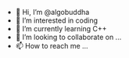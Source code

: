 - 👋 Hi, I’m @algobuddha
- 👀 I’m interested in coding 
- 🌱 I’m currently learning C++
- 💞️ I’m looking to collaborate on ...
- 📫 How to reach me ...

<!---
algobuddha/algobuddha is a ✨ special ✨ repository because its `README.md` (this file) appears on your GitHub profile.
You can click the Preview link to take a look at your changes.
--->

